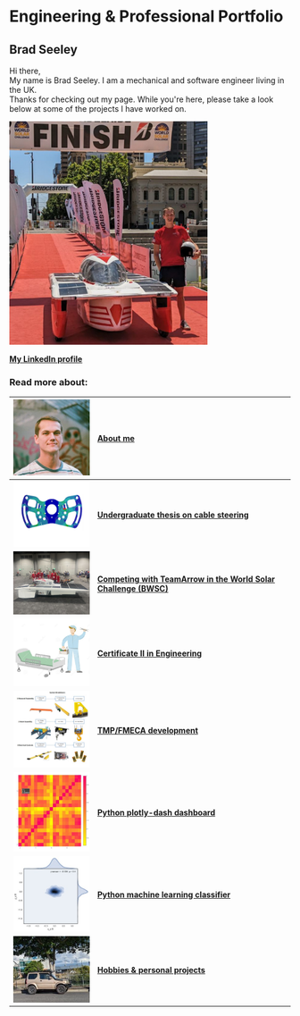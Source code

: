 # Engineering & Professional Portfolio

## Brad Seeley


Hi there, <br>
My name is Brad Seeley. I am a mechanical and software engineer living in the UK. <br>
Thanks for checking out my page. While you're here, please take a look below at some of the projects I have worked on. 

[<img src="./imgs/medium/self-pic.jpeg" height="400">](./imgs/full/self-pic.jpeg)


**[My LinkedIn profile](https://www.linkedin.com/in/brad-seeley/)** <br>

### Read more about: 

|[<img src="./imgs/thumbnails/self-thumbnail.jpeg" width="200"/>][about-me]|[About me][about-me]|
|:----:|:----|
|[<img src="./imgs/thumbnails/thesis-thumbnail.jpeg" width="200"/>][thesis]|**[Undergraduate thesis on cable steering][thesis]**|
|[<img src="./imgs/thumbnails/BWSC-thumbnail.jpeg" width="200"/>][BWSC]|**[Competing with TeamArrow in the World Solar Challenge (BWSC)][BWSC]**|
|[<img src="./imgs/thumbnails/traineeship-thumbnail.jpeg"  width="200"/>][traineeship]|**[Certificate II in Engineering][traineeship]**|
|[<img src="./imgs/thumbnails/FMECA-thumbnail.jpeg" width="200"/>][TMP-FMECA]|**[TMP/FMECA development][TMP-FMECA]**|
|[<img src="./imgs/thumbnails/plotly-thumbnail.jpeg" width="200"/>][plotly]|**[Python plotly-dash dashboard][plotly]**|
|[<img src="./imgs/thumbnails/seaborn-thumbnail.jpeg" width="200"/>][plotly]|**[Python machine learning classifier][sklearn]**|
|[<img src="./imgs/thumbnails/jimny-thumbnail.jpeg" width="200"/>][hobbies]|**[Hobbies & personal projects][hobbies]**|


[about-me]: ./pages/about-me.md "About me"
[thesis]: ./pages/thesis.md "My Honours thesis"
[BWSC]: ./pages/BWSC.md "Competing in the World Solar Challenge"
[traineeship]: ./pages/traineeship.md "Working as a Fitter"
[TMP-FMECA]: ./pages/TMP-FMECA.md "Building TMPs and FMECAs for operational and cost effectiveness"
[plotly]: ./pages/plotly.md "Building an interactive dashboard with Python"
[sklearn]: ./pages/sklearn.md "Using an ML Classifier to visualise machine drift"
[hobbies]: ./pages/hobbies.md "Personal projects and hobbies"




<link href="./pages/style.css" type="text/css" rel="stylesheet">
